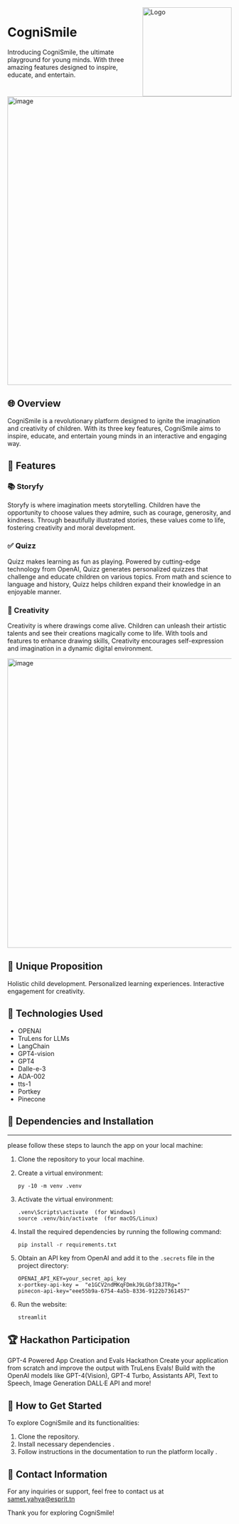 
<img src="https://i.ibb.co/k3ZRBPq/pic.png" alt="Logo" width="200" align="right">

# CogniSmile
Introducing CogniSmile, the ultimate playground for young minds. With three amazing features designed to inspire, educate, and entertain.
<img width="648" alt="image" src="https://i.ibb.co/ZYCsm4B/cognismile.png">


## 🌐 Overview

CogniSmile is a revolutionary platform designed to ignite the imagination and creativity of children.
With its three key features, CogniSmile aims to inspire, educate, and entertain young minds in an interactive and engaging way.

## 🚀 Features
### 📚 Storyfy
Storyfy is where imagination meets storytelling. Children have the opportunity to choose values they admire, such as courage, generosity, and kindness.
Through beautifully illustrated stories, these values come to life, fostering creativity and moral development.
### ✅ Quizz
Quizz makes learning as fun as playing. Powered by cutting-edge technology from OpenAI, Quizz generates personalized quizzes that challenge and educate children on various topics.
From math and science to language and history, Quizz helps children expand their knowledge in an enjoyable manner.
### 🎨 Creativity
Creativity is where drawings come alive. Children can unleash their artistic talents and see their creations magically come to life.
With tools and features to enhance drawing skills, Creativity encourages self-expression and imagination in a dynamic digital environment.  

<img width="650" alt="image" src="https://i.ibb.co/QNBG4pJ/bat4.png">


## 🌟 Unique Proposition
Holistic child development.
Personalized learning experiences.
Interactive engagement for creativity.

## 🔧 Technologies Used

- OPENAI 
- TruLens for LLMs
- LangChain
- GPT4-vision
- GPT4
- Dalle-e-3
- ADA-002
- tts-1
- Portkey
- Pinecone
## 🔧 Dependencies and Installation
----------------------------
 please follow these steps to launch the app on your local machine:
1. Clone the repository to your local machine.
2. Create a virtual environment:

    ```
    py -10 -m venv .venv
    ```

3. Activate the virtual environment:

    ```
    .venv\Scripts\activate  (for Windows)
    source .venv/bin/activate  (for macOS/Linux)
    ```

4. Install the required dependencies by running the following command:

    ```
    pip install -r requirements.txt
    ```

5. Obtain an API key from OpenAI  and add it to the `.secrets` file in the project directory:

    ```plaintext
    OPENAI_API_KEY=your_secret_api_key
    x-portkey-api-key =  "e1GCV2ndMKqFDmkJ9LGbf38JTRg="
    pinecon-api-key="eee55b9a-6754-4a5b-8336-9122b7361457"
    ```

6. Run the website:

    ```
    streamlit 
    ```
## 🏆 Hackathon Participation
GPT-4 Powered App Creation and Evals Hackathon
Create your application from scratch and improve the output with TruLens Evals! Build with the OpenAI models like GPT-4(Vision), GPT-4 Turbo, Assistants API, Text to Speech, Image Generation DALL·E API and more!

## 🚀 How to Get Started

To explore CogniSmile and its functionalities:
1. Clone the repository.
2. Install necessary dependencies .
3. Follow instructions in the documentation to run the platform locally  .

## 📧 Contact Information

For any inquiries or support, feel free to contact us at samet.yahya@esprit.tn

Thank you for exploring  CogniSmile!
